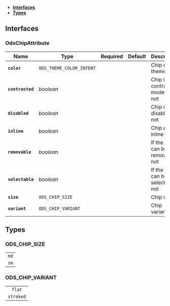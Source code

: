 * [**Interfaces**](#interfaces)
* [**Types**](#types)

## Interfaces

### OdsChipAttribute
|Name | Type | Required | Default | Description|
|---|---|:---:|---|---|
|**`color`** | `ODS_THEME_COLOR_INTENT` |  |  | Chip color theme|
|**`contrasted`** | _boolean_ |  |  | Chip is in contrasterd mode or not|
|**`disabled`** | _boolean_ |  |  | Chip is disabled or not|
|**`inline`** | _boolean_ |  |  | Chip as inline|
|**`removable`** | _boolean_ |  |  | If the chip can be removed or not|
|**`selectable`** | _boolean_ |  |  | If the chip can be selected or not|
|**`size`** | `ODS_CHIP_SIZE` |  |  | Chip size|
|**`variant`** | `ODS_CHIP_VARIANT` |  |  | Chip variant|

## Types

### ODS_CHIP_SIZE
|  |
|:---:|
| `md` |
| `sm` |

### ODS_CHIP_VARIANT
|  |
|:---:|
| `flat` |
| `stroked` |